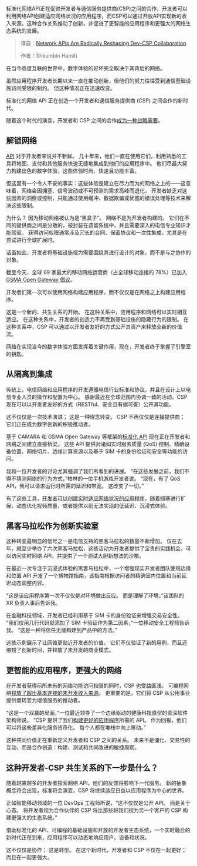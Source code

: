 <!--
title: 网络API：开发者与CSP合作的范式变革
cover: https://cdn.thenewstack.io/media/2025/07/b26bc426-product-school-xzkk5xt8xrk-unsplash-scaled.jpg
summary: 标准化网络API正在促进开发者与通信服务提供商(CSP)之间的合作，开发者可以利用网络API创建适应网络状况的应用程序，而CSP可以通过开放API实现新的收入来源。这种合作关系推动了创新，并促进了更智能的应用程序和更强大的网络生态系统的发展。
-->

标准化网络API正在促进开发者与通信服务提供商(CSP)之间的合作，开发者可以利用网络API创建适应网络状况的应用程序，而CSP可以通过开放API实现新的收入来源。这种合作关系推动了创新，并促进了更智能的应用程序和更强大的网络生态系统的发展。

> 译自：[Network APIs Are Radically Reshaping Dev-CSP Collaboration](https://thenewstack.io/network-apis-are-radically-reshaping-dev-csp-collaboration/)
> 
> 作者：Shkumbin Hamiti

在当今高度互联的世界中，数字体验的好坏完全取决于其背后的网络。

虽然应用程序开发者长期以来一直在推动创新，但他们的努力往往受到通信基础设施访问受限的制约。 但这种情况正在迅速改变。

标准化的网络 API 正在创造一个开发者和通信服务提供商 (CSP) 之间合作的新时代。

随着这个时代的演变，开发者和 CSP 之间的合作[成为一种战略需要](https://thenewstack.io/tackle-api-sprawl-with-a-holistic-discovery-strategy/)。

## 解锁网络

[API](https://thenewstack.io/api-management/) 对于开发者来说并不新鲜。 几十年来，他们一直在使用它们，利用熟悉的工具将地图、支付和其他服务快速无缝地集成到他们的应用程序中。 他们尽最大努力构建出色的数字体验，这些体验时尚、快速且功能丰富。

但这里有一个令人不安的事实：这些体验是建立在尽力而为的网络之上的——这意味着，网络会因拥塞、信号波动或不可预测的需求高峰而退化。 开发者缺乏对这些因素的洞察或控制，只能通过使用缓冲、数据欺骗或优雅的错误处理等技术来解决这些限制。

为什么？ 因为移动网络被认为是“黑盒子”。 网络不是为开发者构建的。 它们在不同的提供商之间是分散的，被封装在遗留系统中，并且需要深入的电信专业知识才能驾驭。 获得访问权限通常涉及冗长的合同、保密协议和一次性集成，尤其是在尝试进行全球扩展时。

话虽如此，开发者将基础设施视为需要围绕其进行设计的对象，而不是与之协作的对象。

截至今天，全球 69 家最大的移动网络运营商（占全球移动连接的 78%）已加入 [GSMA Open Gateway 倡议](https://www.gsma.com/solutions-and-impact/gsma-open-gateway/supporters/)。

开发者们第一次可以使用网络构建应用程序，而不仅仅是在网络之上构建应用程序。

这是一个新的、共生关系的开始。 在这种关系中，应用程序和网络可以实时相互适应。 在这种关系中，开发者的创造力不再受到基础设施的隐藏行为的限制。 在这种关系中，CSP 可以通过以开发者友好的方式公开其资产来释放全新的价值流。

网络在实现当今的数字体验方面发挥着关键作用，现在，开发者终于掌握了引擎室的钥匙。

## 从隔离到集成

传统上，电信网络和应用程序的开发遵循电信行业标准和协议，并且在设计上以电信专业人员的操作和配置为中心。 感谢最近在全球范围内协调一致的活动，CSP 现在可以以开发者友好的方式（RESTful、安全且有据可查）公开其功能。

这不仅仅是一次技术演进； 这是一种理念转变。 CSP 不再仅仅是连接提供商； 它们正在成为数字创新的积极推动者。

基于 CAMARA 和 GSMA Open Gateway 等框架的[标准化 API](https://thenewstack.io/dapr-create-applications-faster-with-standardized-apis/) 现在正在开发者和网络之间建立直接桥梁。 这些 API 提供对诸如实时服务质量 (QoS) 控制、精确设备位置、网络切片、边缘计算资源以及基于 SIM 卡的身份验证和安全等功能的访问。

我和一位开发者的讨论尤其强调了我们所看到的进展。 “在这些发展之前，我们不得不猜测网络的行为方式，”柏林的一位手机游戏开发者说。 “现在，有了 QoS API，我可以请求运行时所需的延迟和带宽。 这改变了一切。”

有了这些工具，[开发者可以创建实时适应网络状况的应用程序](https://thenewstack.io/how-to-build-scalable-real-time-applications-with-javascript/)，随着拥塞进行扩展，动态优化视频质量，或者提供以前无法实现的低延迟、沉浸式体验。

## 黑客马拉松作为创新实验室

这种转变最明显的信号之一是电信支持的黑客马拉松的数量不断增加。 仅在去年，就至少举办了六次黑客马拉松，这些活动为开发者提供了宝贵的实践机会，可以访问实时网络 API，并提供了一个测试大胆新想法的沙箱。

在最近一次专注于沉浸式体验的黑客马拉松中，一个增强现实开发者团队使用边缘和位置 API 开发了一个博物馆指南，该指南根据访问者的精确室内位置和当前延迟动态调整内容。

“这是该应用程序第一次不仅仅是对环境做出反应。 而是理解了环境，”该团队的 XR 负责人事后告诉我。

在金融科技领域，开发者已经利用基于 SIM 卡的身份验证来增强交易安全性。 “我们仅用几行代码就添加了 SIM 卡验证作为第二因素，”一位移动安全工程师告诉我。 “这是一种将信任无缝构建到产品中的方法。”

这些示例展示了让网络更贴近开发者的价值。 它们不仅验证了新的用例，而且还缩短了创新时间，并释放了未开发的商业模式。

## 更智能的应用程序，更强大的网络

在开发者获得前所未有的网络功能访问权限的同时，CSP 也受益匪浅。 可编程网络[释放了超出基本连接的未开发收入来源](https://thenewstack.io/apis-are-driving-new-business-models-and-unlocking-revenue-streams/)。 更重要的是，它们将 CSP 从公用事业提供商转变为增值服务的推动者。

“这是一个双赢的局面，”一位最近领导了一个边缘驱动的健康科技原型的资深软件架构师说。 “CSP 提供了我们[构建更好的应用程序](https://thenewstack.io/distributed-data-not-apps-build-the-foundation-for-web3/)所需的 API。 作为回报，他们可以将这些差异化服务货币化。 每个人都在堆栈中向上移动。”

这种共同价值正在重新定义开发者和 CSP 之间的关系。 未来不是僵化、交易性的互动，而是合作创造：构建、测试和共同改进的敏捷周期。

## 这种开发者-CSP 共生关系的下一步是什么？

随着越来越多的开发者探索网络 API，他们的反馈将影响下一代服务。 新的抽象概念将会出现，标准将会演变，CSP 将继续适应日益以应用程序为中心的世界。

正如智能移动领域的一位 DevOps 工程师所说，“这不仅仅是公开 API。 而是关于心态。 将开发者视为合作伙伴的 CSP 将比那些将我们视为另一个客户的 CSP 构建更强大的生态系统。”

借助标准化的 API、可编程的基础设施和开放的开发者生态系统，一个实时融合的新时代正在到来，应用程序可以动态地响应用户、设备和状况。

这不仅仅是协作； 这是转型。 在这个新时代，开发者和 CSP 不仅在一起更好； 而且在一起更强大。
